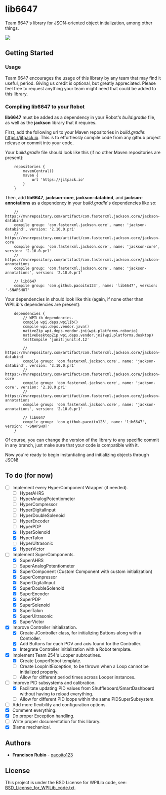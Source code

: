 # lib6647

Team 6647's library for JSON-oriented object initialization, among other things.
<p align="left"><a href="https://github.com/pacoito123/lib6647" target="_blank"><img src="https://i.imgur.com/F4focyC.png"></a></p>

## Getting Started

### Usage

Team 6647 encourages the usage of this library by any team that may find it useful, period. Giving us credit is optional, but greatly appreciated. Please feel free to request anything your team might need that could be added to this library.

### Compiling lib6647 to your Robot

**lib6647** must be added as a dependency in your Robot's _build.gradle_ file, as well as the **jackson** library that it requires.

First, add the following url to your Maven repositories in _build.gradle_: https://jitpack.io. This is to effortlessly compile code from any github project release or commit into your code.

Your _build.gradle_ file should look like this (if no other Maven repositories are present):

```
    repositories {
        mavenCentral()
        maven {
            url 'https://jitpack.io'
        }
    }
```

Then, add **lib6647**, **jackson-core**, **jackson-databind**, and **jackson-annotations** as a dependency in your _build.gradle_'s dependencies like so:

```
    // https://mvnrepository.com/artifact/com.fasterxml.jackson.core/jackson-databind
    compile group: 'com.fasterxml.jackson.core', name: 'jackson-databind', version: '2.10.0.pr1'
    // https://mvnrepository.com/artifact/com.fasterxml.jackson.core/jackson-core
    compile group: 'com.fasterxml.jackson.core', name: 'jackson-core', version: '2.10.0.pr1'
    // https://mvnrepository.com/artifact/com.fasterxml.jackson.core/jackson-annotations
    compile group: 'com.fasterxml.jackson.core', name: 'jackson-annotations', version: '2.10.0.pr1'

    // lib6647
    compile group: 'com.github.pacoito123', name: 'lib6647', version: '-SNAPSHOT'
```

Your dependencies in should look like this (again, if none other than WPILib's dependencies are present):

```
    dependencies {
        // WPILib dependencies.
        compile wpi.deps.wpilib()
        compile wpi.deps.vendor.java()
        nativeZip wpi.deps.vendor.jni(wpi.platforms.roborio)
        nativeDesktopZip wpi.deps.vendor.jni(wpi.platforms.desktop)
        testCompile 'junit:junit:4.12'

        // https://mvnrepository.com/artifact/com.fasterxml.jackson.core/jackson-databind
    	compile group: 'com.fasterxml.jackson.core', name: 'jackson-databind', version: '2.10.0.pr1'
    	// https://mvnrepository.com/artifact/com.fasterxml.jackson.core/jackson-core
    	compile group: 'com.fasterxml.jackson.core', name: 'jackson-core', version: '2.10.0.pr1'
    	// https://mvnrepository.com/artifact/com.fasterxml.jackson.core/jackson-annotations
    	compile group: 'com.fasterxml.jackson.core', name: 'jackson-annotations', version: '2.10.0.pr1'

        // lib6647
        compile group: 'com.github.pacoito123', name: 'lib6647', version: '-SNAPSHOT'
    }
```

Of course, you can change the version of the library to any specific commit in any branch, just make sure that your code is compatible with it.

Now you're ready to begin instantiating and initializing objects through JSON!

## To do (for now)

- [ ] Implement every HyperComponent Wrapper (if needed).
	- [ ] HyperAHRS
	- [ ] HyperAnalogPotentiometer
	- [ ] HyperCompressor
	- [ ] HyperDigitalInput
	- [ ] HyperDoubleSolenoid
	- [ ] HyperEncoder
	- [ ] HyperPDP
	- [x] HyperSolenoid
	- [x] HyperTalon
	- [ ] HyperUltrasonic
	- [x] HyperVictor
- [ ] Implement SuperComponents.
	- [x] SuperAHRS
	- [ ] SuperAnalogPotentiometer
	- [x] SuperComponent (Custom Component with custom initialization)
	- [x] SuperCompressor
	- [x] SuperDigitalInput
	- [x] SuperDoubleSolenoid
	- [x] SuperEncoder
	- [x] SuperPDP
	- [x] SuperSolenoid
	- [x] SuperTalon
	- [x] SuperUltrasonic
	- [x] SuperVictor
- [x] Improve Controller initialization.
	- [x] Create JController class, for initializing Buttons along with a Controller.
	- [x] Add Buttons for each POV and axis found for the Controller.
	- [x] Integrate Controller initialization with a Robot template.
- [x] Implement Team 254's Looper subroutines.
	- [x] Create LooperRobot template.
	- [ ] Create LoopInitException, to be thrown when a Loop cannot be initialized properly.
	- [ ] Allow for different period times across Looper instances.
- [ ] Improve PID subsystems and calibration.
	- [x] Facilitate updating PID values from Shuffleboard/SmartDashboard without having to reload everything.
	- [ ] Allow for different PID loops within the same PIDSuperSubsystem.
- [ ] Add more flexibility and configuration options.
- [x] Comment everything.
- [x] Do proper Exception handling.
- [ ] Write proper documentation for this library.
- [x] Blame mechanical.

## Authors

* **Francisco Rubio** - [pacoito123](https://github.com/pacoito123)

## License

This project is under the BSD License for WPILib code, see: [BSD_License_for_WPILib_code.txt](BSD_License_for_WPILib_code.txt).
